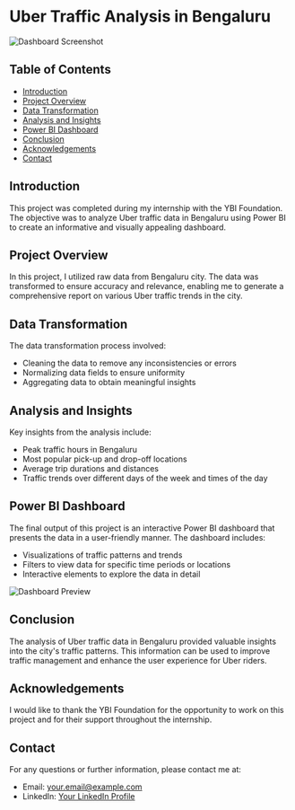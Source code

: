 # Uber Traffic Analysis in Bengaluru

![Dashboard Screenshot](images/dashboard.png)

## Table of Contents
- [Introduction](#introduction)
- [Project Overview](#project-overview)
- [Data Transformation](#data-transformation)
- [Analysis and Insights](#analysis-and-insights)
- [Power BI Dashboard](#power-bi-dashboard)
- [Conclusion](#conclusion)
- [Acknowledgements](#acknowledgements)
- [Contact](#contact)

## Introduction
This project was completed during my internship with the YBI Foundation. The objective was to analyze Uber traffic data in Bengaluru using Power BI to create an informative and visually appealing dashboard.

## Project Overview
In this project, I utilized raw data from Bengaluru city. The data was transformed to ensure accuracy and relevance, enabling me to generate a comprehensive report on various Uber traffic trends in the city.

## Data Transformation
The data transformation process involved:
- Cleaning the data to remove any inconsistencies or errors
- Normalizing data fields to ensure uniformity
- Aggregating data to obtain meaningful insights

## Analysis and Insights
Key insights from the analysis include:
- Peak traffic hours in Bengaluru
- Most popular pick-up and drop-off locations
- Average trip durations and distances
- Traffic trends over different days of the week and times of the day

## Power BI Dashboard
The final output of this project is an interactive Power BI dashboard that presents the data in a user-friendly manner. The dashboard includes:
- Visualizations of traffic patterns and trends
- Filters to view data for specific time periods or locations
- Interactive elements to explore the data in detail

![Dashboard Preview](images/dashboard_preview.png)

## Conclusion
The analysis of Uber traffic data in Bengaluru provided valuable insights into the city's traffic patterns. This information can be used to improve traffic management and enhance the user experience for Uber riders.

## Acknowledgements
I would like to thank the YBI Foundation for the opportunity to work on this project and for their support throughout the internship.

## Contact
For any questions or further information, please contact me at:
- Email: [your.email@example.com](mailto:your.email@example.com)
- LinkedIn: [Your LinkedIn Profile](https://www.linkedin.com/in/your-profile)

